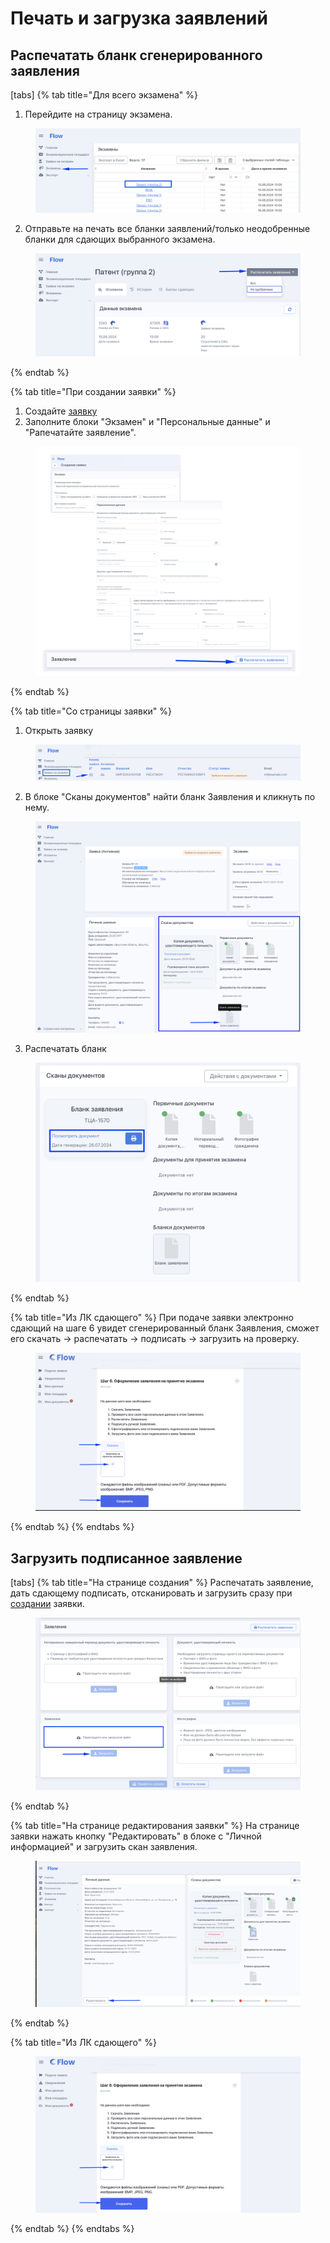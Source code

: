 # Печать и загрузка заявлений

## Распечатать бланк сгенерированного заявления

[tabs]
{% tab title="Для всего экзамена" %}
1. Перейдите на страницу экзамена.&#x20;

<figure><img src="../.gitbook/assets/image (276).png" alt=""><figcaption></figcaption></figure>

2. Отправьте на печать все бланки заявлений/только неодобренные бланки для сдающих выбранного экзамена.

<figure><img src="../.gitbook/assets/image (277).png" alt=""><figcaption></figcaption></figure>
{% endtab %}

{% tab title="При создании заявки" %}
1. Создайте [заявку](dobavlenie-zayavki-vruchnuyu/)
2. Заполните блоки "Экзамен" и "Персональные данные" и "Рапечатайте заявление".

<figure><img src="../.gitbook/assets/image (278).png" alt=""><figcaption></figcaption></figure>
{% endtab %}

{% tab title="Со страницы заявки" %}
1. Открыть заявку&#x20;

<figure><img src="../.gitbook/assets/image (281).png" alt=""><figcaption></figcaption></figure>

2. В блоке "Сканы документов" найти бланк Заявления и кликнуть по нему.&#x20;

<figure><img src="../.gitbook/assets/image (280).png" alt=""><figcaption></figcaption></figure>

3. Распечатать бланк

<figure><img src="../.gitbook/assets/image (282).png" alt=""><figcaption></figcaption></figure>
{% endtab %}

{% tab title="Из ЛК сдающего" %}
При подаче заявки электронно сдающий на шаге 6 увидет сгенерированный бланк Заявления, сможет его скачать -> распечатать -> подписать ->  загрузить на проверку.

<figure><img src="../.gitbook/assets/image (292).png" alt=""><figcaption></figcaption></figure>
{% endtab %}
{% endtabs %}

## Загрузить подписанное заявление

[tabs]
{% tab title="На странице создания" %}
Распечатать заявление, дать сдающему подписать, отсканировать и загрузить сразу при [создании](dobavlenie-zayavki-vruchnuyu/) заявки.

<figure><img src="../.gitbook/assets/image (283).png" alt=""><figcaption></figcaption></figure>
{% endtab %}

{% tab title="На странице редактирования заявки" %}
На странице заявки нажать кнопку "Редактировать" в блоке с "Личной информацией" и загрузить скан заявления.

<figure><img src="../.gitbook/assets/image (114).png" alt=""><figcaption></figcaption></figure>


{% endtab %}

{% tab title="Из ЛК сдающего" %}
<figure><img src="../.gitbook/assets/image (285).png" alt=""><figcaption></figcaption></figure>
{% endtab %}
{% endtabs %}
